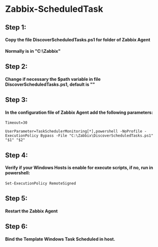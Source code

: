# Zabbix-ScheduledTask

## Step 1:
#### Copy the file DiscoverScheduledTasks.ps1 for folder of Zabbix Agent
#### Normally is in "C:\Zabbix\"

## Step 2:
#### Change if necessary the $path variable in file DiscoverScheduledTasks.ps1, default is "\"

## Step 3:
#### In the configuration file of Zabbix Agent add the following parameters:
    
    Timeout=30

    UserParameter=TaskSchedulerMonitoring[*],powershell -NoProfile -ExecutionPolicy Bypass -File "C:\Zabbix\DiscoverScheduledTasks.ps1" "$1" "$2"

## Step 4:
#### Verify if your Windows Hosts is enable for execute scripts, if no, run in powershell:

    Set-ExecutionPolicy RemoteSigned
    
## Step 5:
#### Restart the Zabbix Agent

## Step 6: 
#### Bind the Template Windows Task Scheduled in host.
